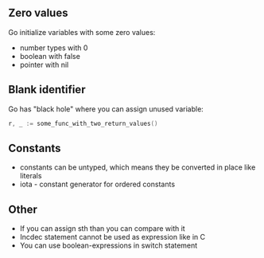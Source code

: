 ## Zero values

Go initialize variables with some zero values:

- number types with 0
- boolean with false
- pointer with nil

## Blank identifier

Go has "black hole" where you can assign unused variable:

```go
r, _ := some_func_with_two_return_values()
```

## Constants

- constants can be untyped, which means they be converted in place like literals
- iota - constant generator for ordered constants

## Other

- If you can assign sth than you can compare with it
- Incdec statement cannot be used as expression like in C
- You can use boolean-expressions in switch statement
